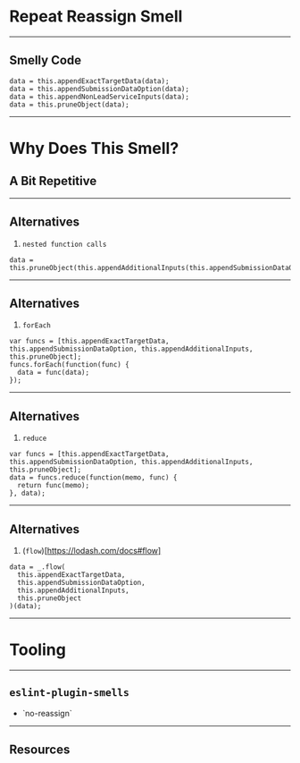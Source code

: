 # Repeat Reassign Smell
<!-- .slide: data-state="statusLint statusLint--easy statusRule statusRule--none statusSkill statusSkill--junior" -->

------

## Smelly Code
<!-- .slide: data-title="Repeat Reassign" data-state="title statusLint statusLint--easy statusRule statusRule--none statusSkill statusSkill--junior" data-background="#222" -->

```
data = this.appendExactTargetData(data);
data = this.appendSubmissionDataOption(data);
data = this.appendNonLeadServiceInputs(data);
data = this.pruneObject(data);
```
<!-- .element class="fragment fragment--code" -->

------

# Why Does This Smell?
<!-- .slide: data-title="Switch Statement" data-state="title statusLint statusLint--easy statusRule statusRule--none statusSkill statusSkill--junior" data-background="#222" -->

## <!-- .element class="fragment" --> A Bit Repetitive

------

## Alternatives
<!-- .slide: data-title="The This Abyss" data-state="title statusLint statusLint--easy statusRule statusRule--none statusSkill statusSkill--mid statusSkill--change" data-background="#222" -->

1) `nested function calls`

```
data = this.pruneObject(this.appendAdditionalInputs(this.appendSubmissionDataOption(this.appendExactTargetData(data))));
```

------

## Alternatives
<!-- .slide: data-title="The This Abyss" data-state="title statusLint statusLint--easy statusRule statusRule--none statusSkill statusSkill--mid statusSkill--change" data-background="#222" -->

1) `forEach`

```
var funcs = [this.appendExactTargetData, this.appendSubmissionDataOption, this.appendAdditionalInputs, this.pruneObject];
funcs.forEach(function(func) {
  data = func(data);
});
```

------

## Alternatives
<!-- .slide: data-title="The This Abyss" data-state="title statusLint statusLint--easy statusRule statusRule--none statusSkill statusSkill--mid statusSkill--change" data-background="#222" -->

1) `reduce`

```
var funcs = [this.appendExactTargetData, this.appendSubmissionDataOption, this.appendAdditionalInputs, this.pruneObject];
data = funcs.reduce(function(memo, func) {
  return func(memo);
}, data);
```

------

## Alternatives
<!-- .slide: data-title="The This Abyss" data-state="title statusLint statusLint--easy statusRule statusRule--none statusSkill statusSkill--mid statusSkill--change" data-background="#222" -->

1) (`flow`)[https://lodash.com/docs#flow]

```
data = _.flow(
  this.appendExactTargetData,
  this.appendSubmissionDataOption,
  this.appendAdditionalInputs,
  this.pruneObject
)(data);
```

------

# Tooling
<!-- .slide: data-title="Crisp Concatenation" data-state="title statusLint statusLint--easy statusRule statusRule--none statusSkill statusSkill--senior" data-background="#222" -->

------

## `eslint-plugin-smells`
<!-- .slide: data-title="Crisp Concatenation" data-state="title statusLint statusLint--easy statusRule statusRule--custom statusRule--change statusSkill statusSkill--senior" data-background="#222" -->

* <!-- .element: class="fragment" --> `no-reassign`

------

## Resources
<!-- .slide: data-title="Switch Statement" data-state="title statusLint statusLint--easy statusRule statusRule--custom statusSkill statusSkill--senior" data-background="#222" -->
